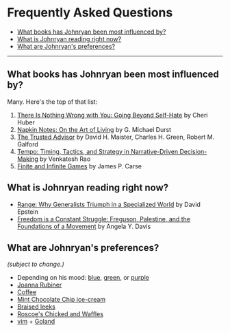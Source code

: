 # Frequently Asked Questions

- [What books has Johnryan been most influenced by?](#what-books-has-johnryan-been-most-influenced-by)
- [What is Johnryan reading right now?](#what-is-johnryan-reading-right-now)
- [What are Johnryan's preferences?](#what-are-johnryans-preferences)


----

## What books has Johnryan been most influenced by?

Many. Here's the top of that list:

1. [There Is Nothing Wrong with You: Going Beyond Self-Hate](https://www.goodreads.com/book/show/27580.There_Is_Nothing_Wrong_with_You) by Cheri Huber
2. [Napkin Notes: On the Art of Living](https://www.goodreads.com/book/show/384316.Napkin_Notes) by G. Michael Durst
3. [The Trusted Advisor](https://www.goodreads.com/book/show/873993.The_Trusted_Advisor) by David H. Maister, Charles H. Green, Robert M. Galford
4. [Tempo: Timing, Tactics, and Strategy in Narrative-Driven Decision-Making](https://www.ribbonfarm.com/tempo/) by Venkatesh Rao
5. [Finite and Infinite Games](https://www.goodreads.com/book/show/189989.Finite_and_Infinite_Games) by James P. Carse

## What is Johnryan reading right now?

- [Range: Why Generalists Triumph in a Specialized World](https://www.goodreads.com/book/show/41795733-range) by David Epstein
- [Freedom is a Constant Struggle: Freguson, Palestine, and the Foundations of a Movement](https://www.goodreads.com/book/show/25330108-freedom-is-a-constant-struggle) by Angela Y. Davis

## What are Johnryan's preferences?

_(subject to change.)_

- Depending on his mood: [blue](https://www.icloud.com/sharedalbum/#B0qGY8gBYGU6c0L), [green](https://www.icloud.com/sharedalbum/#B0q5nhQSTdvfPm), or [purple](https://www.icloud.com/sharedalbum/#B0qG6XBubGfI82K)
- [Joanna Rubiner](https://www.joannarubiner.com/)
- [Coffee](https://docs.google.com/document/d/179gim4eZeKmb4i-mCOUW5QL4taN1f61DiRGdxOW3fyg)
- [Mint Chocolate Chip ice-cream](https://www.becomebetty.com/trader-joes-mint-chip-ice-cream/)
- [Braised leeks](https://www.epicurious.com/recipes/food/views/braised-leeks-with-lemon-10099)
- [Roscoe's Chicked and Waffles](https://www.roscoeschickenandwaffles.com/)
- [vim](https://www.vim.org/) + [Goland](https://www.jetbrains.com/go/) 
